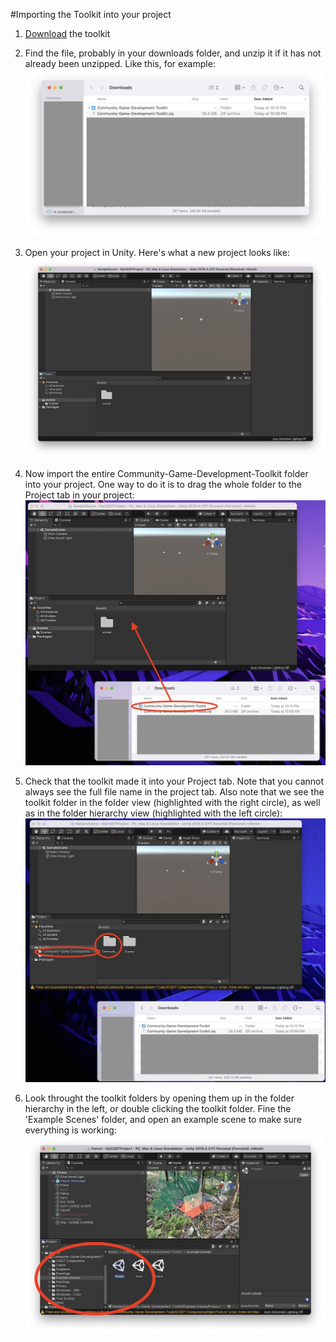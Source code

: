 #Importing the Toolkit into your project

1. [Download](download.md) the toolkit
2. Find the file, probably in your downloads folder, and unzip it if it has not already been unzipped. Like this, for example:
![](images/toolkitfiles.jpg)

3. Open your project in Unity. Here's what a new project looks like:
![](images/newproject.jpg)

1. Now import the entire Community-Game-Development-Toolkit folder into your project. One way to do it is to drag the whole folder to the Project tab in your project:
![](images/draggingtoolkit.jpg)

1. Check that the toolkit made it into your Project tab. Note that you cannot always see the full file name in the project tab. Also note that we see the toolkit folder in the folder view (highlighted with the right circle), as well as in the folder hierarchy view (highlighted with the left circle):
![](images/confirmtoolkit.jpg)

1. Look throught the toolkit folders by opening them up in the folder hierarchy in the left, or double clicking the toolkit folder. Fine the 'Example Scenes' folder, and open an example scene to make sure everything is working:
![](images/exploretoolkitfolders.jpg)
